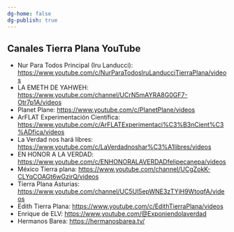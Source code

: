 ```yaml
---
dg-home: false
dg-publish: true
---
```


## Canales Tierra Plana YouTube

- Nur Para Todos Principal (Iru Landucci): https://www.youtube.com/c/NurParaTodosIruLanducciTierraPlana/videos
- LA EMETH DE YAHWEH: https://www.youtube.com/channel/UCrN5mAYRA8G0GF7-Otr7p1A/videos
- Planet Plane: https://www.youtube.com/c/PlanetPlane/videos
- ArFLAT Experimentación Científica: https://www.youtube.com/c/ArFLATExperimentaci%C3%B3nCient%C3%ADfica/videos
- La Verdad nos hará libres: https://www.youtube.com/c/LaVerdadnoshar%C3%A1libres/videos
- EN HONOR A LA VERDAD: https://www.youtube.com/c/ENHONORALAVERDADfelipecanepa/videos
- México Tierra plana: https://www.youtube.com/channel/UCgZokK-CLYqCOAGt6wGzirQ/videos
- Tierra Plana Asturias: https://www.youtube.com/channel/UC5Ul5epWNE3zTYjH9WtoqfA/videos
- Edith Tierra Plana: https://www.youtube.com/c/EdithTierraPlana/videos
- Enrique de ELV: https://www.youtube.com/@Exponiendolaverdad
- Hermanos Barea: https://hermanosbarea.tv/